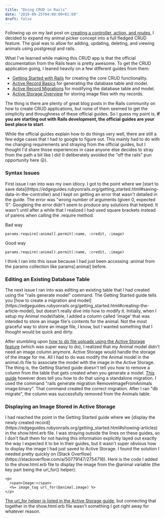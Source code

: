 ```yaml
---
title: "Doing CRUD in Rails"
date: "2019-09-25T04:00:00+01:00"
draft: false
---
```


Following up on my last post on [creating a controller, action, and routes](/blog/NewControllerActionAndRoutes), I decided to expand my animal picker concept into a full fledged CRUD feature. The goal was to allow for adding, updating, deleting, and viewing animals using postgresql and rails.

What I've learned while making this CRUD app is that the official documentation from the Rails team is pretty awesome. To get the CRUD application going, I leaned heavily on a few different guides from them:

- [Getting Started with Rails](https://edgeguides.rubyonrails.org/getting_started.html) for creating the core CRUD functionality.
- [Active Record Basics](https://guides.rubyonrails.org/active_record_basics.html) for generating the database table and model.
- [Active Record Migrations](https://guides.rubyonrails.org/active_record_migrations.html) for modifying the database table and model.
- [Active Storage Overview](https://edgeguides.rubyonrails.org/active_storage_overview.html) for storing image files with my records.

The thing is there are plenty of great blog posts in the Rails community on how to create CRUD applications, but none of them seemed to get the simplicity and throughness of these official guides. So I guess my point is, <strong>if you are starting out with Rails development, the official guides are your best place to start</strong>.

While the official guides explain how to do things very well, there are still a few edge cases that I had to google to figure out. This mainly had to do with me changing requirements and straying from the official guides, but I thought I'd share those experiences in case anyone else decides to stray from the path a bit like I did (I deliberately avoided the "off the rails" pun opportunity here 😛).

<h3>Syntax Issues</h3>
First issue I ran into was my own idiocy. I got to the point where we [start to save data](https://edgeguides.rubyonrails.org/getting_started.html#saving-data-in-the-controller) and I kept on getting an error that wasn't detailed in the guide. The error was "wrong number of arguments (given 0, expected 1)". Googleing the error didn't seem to produce any solutions that helped. It wasn't until after a while that I realized I had used square brackets instead of parens when calling the .require method.

Bad way 
```
params.require[:animal].permit(:name, :credit, :image)
```

Good way 
```
params.require(:animal).permit(:name, :credit, :image)
```

I think I ran into this issue because I had just been accessing :animal from the params collection like params[:animal] before.

<h3>Editing an Existing Database Table</h3>
The next issue I ran into was editing an existing table that I had created using the "rails generate model" command. The Getting Started guide tells you [how to create a migration and model](https://edgeguides.rubyonrails.org/getting_started.html#creating-the-article-model), but doesn't really dive into how to modify it. Initially, when I setup my Animal model/table, I added a column called 'image' that was intended to store an image file's contents for the animal. Not the most graceful way to store an image file, I know, but I wanted something that I thought would be quick and dirty. 

After stumbling upon [how to do file uploads using the Active Storage feature](https://edgeguides.rubyonrails.org/active_storage_overview.html#attaching-files-to-records) (which was super easy to do), I realized that my Animal model didn't need an image column anymore. Active Storage would handle the storage of the image for me. All I had to do was modify the Animal model in the animal.rb file to associate the model with the image in the Active Storage. The thing is, the Getting Started guide doesn't tell you how to remove a column from the table that gets created when you generate a model. [This guide](https://guides.rubyonrails.org/active_record_migrations.html#creating-a-standalone-migration) however does tell you how to do that using a standalone migration. I used the command "rails generate migration RemoveImageFromAnimals image:binary". That command created the correct migration. After I ran "db migrate", the column was successfully removed from the Animals table.

<h3>Displaying an Image Stored in Active Storage</h3>
I had reached the point in the Getting Started guide where we [display the newly created record](https://edgeguides.rubyonrails.org/getting_started.html#showing-articles) in the show.html.erb file. I was straying outside the lines on these guides, so I don't fault them for not having this information explicitly layed out exactly the way I expected it to be in their guides, but it wasn't super obvious how to display the image I had just saved to Active Storage. I found the solution I needed pretty quickly on [Stack Overflow](https://stackoverflow.com/a/50779147/2754718). Here is the code I added to the show.html.erb file to display the image from the @animal variable (the key part being the url_for() helper):

```
<p>
  <span>Image:</span>
  <%= image_tag url_for(@animal.image) %>
</p>
```

[The url_for helper is listed in the Active Storage guide](https://edgeguides.rubyonrails.org/active_storage_overview.html#linking-to-files), but connecting that together in the show.html.erb file wasn't something I got right away for whatever reason.